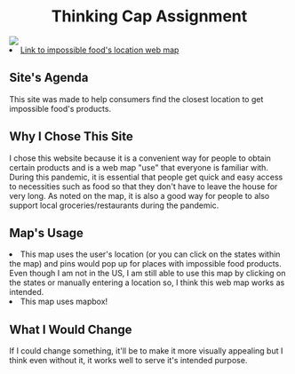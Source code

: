 
<h1><b><center> Thinking Cap Assignment </center> </b> </h1>
<img src="https://github.com/natgrace/DH151/blob/main/Week1/images/Screen%20Shot%202021-04-04%20at%2022.53.10.png?raw=true">

<li> <a href="https://impossiblefoods.com/locations/">Link to impossible food's location web map</a> </li>

<h2> Site's Agenda </h2>
This site was made to help consumers find the closest location to get impossible food's products.

<h2> Why I Chose This Site </h2>
I chose this website because it is a convenient way for people to obtain certain products and is a web map "use" that everyone is familiar with. During this pandemic, it is essential that people get quick and easy access to necessities such as food so that they don't have to leave the house for very long. As noted on the map, it is also a good way for people to also support local groceries/restaurants during the pandemic.

<h2> Map's Usage </h2>
<li> This map uses the user's location (or you can click on the states within the map) and pins would pop up for places with impossible food products. Even though I am not in the US, I am still able to use this map by clicking on the states or manually entering a location so, I think this web map works as intended. </li>
<li> This map uses mapbox! </li>

<h2> What I Would Change </h2>
If I could change something, it'll be to make it more visually appealing but I think even without it, it works well to serve it's intended purpose. 
